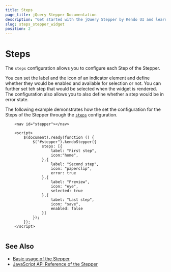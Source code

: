 ```yaml
---
title: Steps
page_title: jQuery Stepper Documentation
description: "Get started with the jQuery Stepper by Kendo UI and learn how to configure the steps."
slug: steps_stepper_widget
position: 2
---
```


# Steps 

The `steps` configuration allows you to configure each Step of the Stepper.

You can set the label and the icon of an indicator element and define whether they would be enabled and available for selection or not. You can further set teh step that would be selected when the widget is rendered. The configuration also allows you to also define whether a step would be in error state.

The following example demonstrates how the set the configuration for the Steps of the Stepper through the [`steps`](/api/javascript/ui/stepper/configuration/steps) configuration.

```dojo
    <nav id="stepper"></nav>

    <script>
        $(document).ready(function () {
            $("#stepper").kendoStepper({
                steps: [{
                    label: "First step",
                    icon:"home",
                },{
                    label: "Second step",
                    icon: "paperclip",
                    error: true
                },{
                    label: "Preview",
                    icon: "eye",
                    selected: true
                },{
                    label: "Last step",
                    icon: "save",
                    enabled: false
                }]
            });
        });
    </script>
    
```

## See Also

* [Basic usage of the Stepper](https://demos.telerik.com/kendo-ui/stepper/index)
* [JavaScript API Reference of the Stepper](/api/javascript/ui/stepper)
